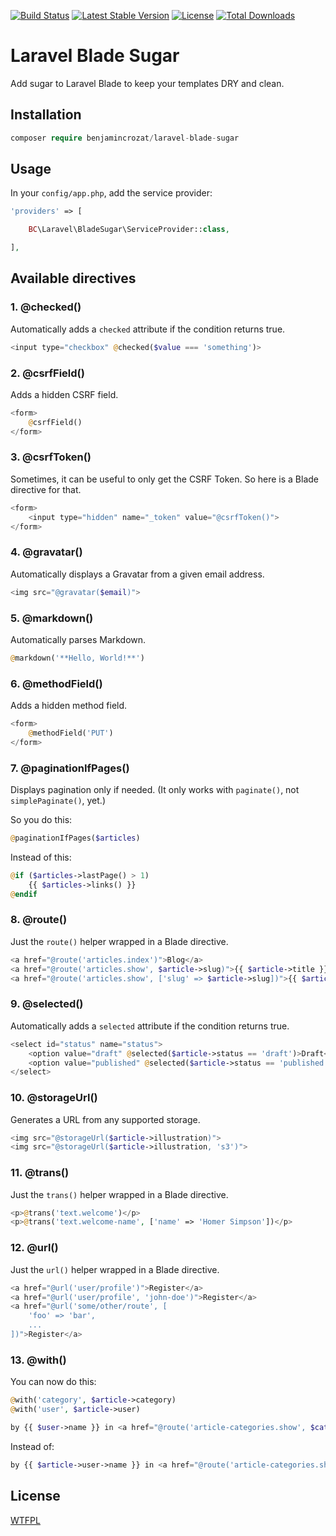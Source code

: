 [![Build Status](https://travis-ci.org/benjamincrozat/laravel-blade-sugar.svg?branch=master)](https://travis-ci.org/benjamincrozat/laravel-blade-sugar)
[![Latest Stable Version](https://poser.pugx.org/benjamincrozat/laravel-blade-sugar/v/stable)](https://packagist.org/packages/benjamincrozat/laravel-blade-sugar)
[![License](https://poser.pugx.org/benjamincrozat/laravel-blade-sugar/license)](https://packagist.org/packages/benjamincrozat/laravel-blade-sugar)
[![Total Downloads](https://poser.pugx.org/benjamincrozat/laravel-blade-sugar/downloads)](https://packagist.org/packages/benjamincrozat/laravel-blade-sugar)

# Laravel Blade Sugar

Add sugar to Laravel Blade to keep your templates DRY and clean.

## Installation

```php
composer require benjamincrozat/laravel-blade-sugar
```

## Usage

In your ```config/app.php```, add the service provider:

```php
'providers' => [

    BC\Laravel\BladeSugar\ServiceProvider::class,

],
```

## Available directives

### 1. @checked()

Automatically adds a `checked` attribute if the condition returns true.

```php
<input type="checkbox" @checked($value === 'something')>
```

### 2. @csrfField()

Adds a hidden CSRF field.

```php
<form>
    @csrfField()
</form>
```

### 3. @csrfToken()

Sometimes, it can be useful to only get the CSRF Token. So here is a Blade directive for that.

```php
<form>
    <input type="hidden" name="_token" value="@csrfToken()">
</form>
```

### 4. @gravatar()

Automatically displays a Gravatar from a given email address. 

```php
<img src="@gravatar($email)">
```

### 5. @markdown()

Automatically parses Markdown.

```php
@markdown('**Hello, World!**')
```

### 6. @methodField()

Adds a hidden method field.

```php
<form>
    @methodField('PUT')
</form>
```

### 7. @paginationIfPages()

Displays pagination only if needed. (It only works with `paginate()`, not `simplePaginate()`, yet.)

So you do this:

```php
@paginationIfPages($articles)
```

Instead of this:

```php
@if ($articles->lastPage() > 1)
    {{ $articles->links() }}
@endif
```

### 8. @route()

Just the `route()` helper wrapped in a Blade directive.

```php
<a href="@route('articles.index')">Blog</a>
<a href="@route('articles.show', $article->slug)">{{ $article->title }}</a>
<a href="@route('articles.show', ['slug' => $article->slug])">{{ $article->title }}</a>
```

### 9. @selected()

Automatically adds a `selected` attribute if the condition returns true.

```php
<select id="status" name="status">
    <option value="draft" @selected($article->status == 'draft')>Draft</option>
    <option value="published" @selected($article->status == 'published')>Published</option>
</select>
```

### 10. @storageUrl()

Generates a URL from any supported storage.

```php
<img src="@storageUrl($article->illustration)">
<img src="@storageUrl($article->illustration, 's3')">
```

### 11. @trans()

Just the `trans()` helper wrapped in a Blade directive. 

```php
<p>@trans('text.welcome')</p>
<p>@trans('text.welcome-name', ['name' => 'Homer Simpson'])</p>
```

### 12. @url()

Just the `url()` helper wrapped in a Blade directive.

```php
<a href="@url('user/profile')">Register</a>
<a href="@url('user/profile', 'john-doe')">Register</a>
<a href="@url('some/other/route', [
    'foo' => 'bar',
    ...
])">Register</a>
```

### 13. @with()

You can now do this:

```php
@with('category', $article->category)
@with('user', $article->user)

by {{ $user->name }} in <a href="@route('article-categories.show', $category->slug)">{{ $category->name }}</a>
```

Instead of:

```php
by {{ $article->user->name }} in <a href="@route('article-categories.show', $article->category->slug)">{{ $article->category->name }}</a>
```

## License

[WTFPL](http://www.wtfpl.net/about/)
